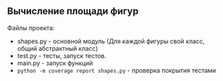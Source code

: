 ## Вычисление площади фигур

Файлы проекта:

- shapes.py - основной модуль (Для каждой фигуры свой класс, общий абстрактный класс)
- test.py - тесты, запуск тестов.
- main.py - запуск функций
-  `python -m coverage report shapes.py` - проверка покрытия тестами